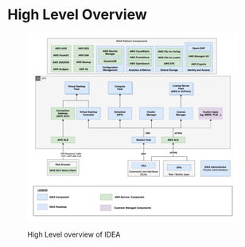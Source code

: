 # High Level Overview

<figure><img src="../.gitbook/assets/arch_overview.jpeg" alt=""><figcaption><p>High Level overview of IDEA</p></figcaption></figure>
